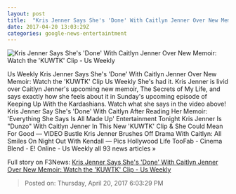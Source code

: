 ```yaml
---
layout: post
title:  "Kris Jenner Says She's 'Done' With Caitlyn Jenner Over New Memoir: Watch the 'KUWTK' Clip - Us Weekly"
date: 2017-04-20 13:03:29Z
categories: google-news-entertaintment
---
```


![Kris Jenner Says She's 'Done' With Caitlyn Jenner Over New Memoir: Watch the 'KUWTK' Clip - Us Weekly](http://img.usmagazine.com/social/kris-jenner-b3aba4e1-65fb-403f-892a-bc0b7056c851.jpg)

Us Weekly Kris Jenner Says She's 'Done' With Caitlyn Jenner Over New Memoir: Watch the 'KUWTK' Clip Us Weekly She's had it. Kris Jenner is livid over Caitlyn Jenner's upcoming new memoir, The Secrets of My Life, and says exactly how she feels about it in Sunday's upcoming episode of Keeping Up With the Kardashians. Watch what she says in the video above! Kris Jenner Say She's 'Done' With Caitlyn After Reading Her Memoir: 'Everything She Says Is All Made Up' Entertainment Tonight Kris Jenner Is "Dunzo" With Caitlyn Jenner In This New 'KUWTK' Clip & She Could Mean For Good — VIDEO Bustle Kris Jenner Brushes Off Drama With Caitlyn: All Smiles On Night Out With Kendall — Pics Hollywood Life TooFab - Cinema Blend - E! Online - Us Weekly all 93 news articles »


Full story on F3News: [Kris Jenner Says She's 'Done' With Caitlyn Jenner Over New Memoir: Watch the 'KUWTK' Clip - Us Weekly](http://www.f3nws.com/n/V2dTxD)

> Posted on: Thursday, April 20, 2017 6:03:29 PM
